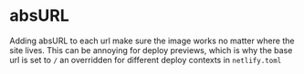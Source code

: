 # absURL

Adding absURL to each url make sure the image works no matter where the site lives. This can be annoying for deploy previews, which is why the base url is set to `/` an overridden for different deploy contexts in `netlify.toml`